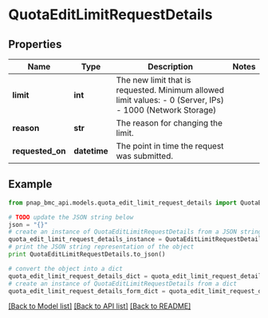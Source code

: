 # QuotaEditLimitRequestDetails


## Properties

Name | Type | Description | Notes
------------ | ------------- | ------------- | -------------
**limit** | **int** | The new limit that is requested. Minimum allowed limit values: - 0 (Server, IPs) - 1000 (Network Storage) | 
**reason** | **str** | The reason for changing the limit. | 
**requested_on** | **datetime** | The point in time the request was submitted. | 

## Example

```python
from pnap_bmc_api.models.quota_edit_limit_request_details import QuotaEditLimitRequestDetails

# TODO update the JSON string below
json = "{}"
# create an instance of QuotaEditLimitRequestDetails from a JSON string
quota_edit_limit_request_details_instance = QuotaEditLimitRequestDetails.from_json(json)
# print the JSON string representation of the object
print QuotaEditLimitRequestDetails.to_json()

# convert the object into a dict
quota_edit_limit_request_details_dict = quota_edit_limit_request_details_instance.to_dict()
# create an instance of QuotaEditLimitRequestDetails from a dict
quota_edit_limit_request_details_form_dict = quota_edit_limit_request_details.from_dict(quota_edit_limit_request_details_dict)
```
[[Back to Model list]](../README.md#documentation-for-models) [[Back to API list]](../README.md#documentation-for-api-endpoints) [[Back to README]](../README.md)



